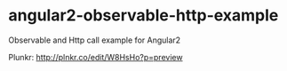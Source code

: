 # angular2-observable-http-example
Observable and Http call example for Angular2


Plunkr: http://plnkr.co/edit/W8HsHo?p=preview
